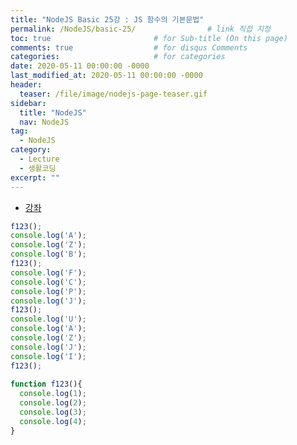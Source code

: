 ```yaml
---
title: "NodeJS Basic 25강 : JS 함수의 기본문법"
permalink: /NodeJS/basic-25/                # link 직접 지정
toc: true                       # for Sub-title (On this page)
comments: true                  # for disqus Comments
categories:                     # for categories
date: 2020-05-11 00:00:00 -0000
last_modified_at: 2020-05-11 00:00:00 -0000
header:
  teaser: /file/image/nodejs-page-teaser.gif
sidebar:
  title: "NodeJS"
  nav: NodeJS
tag:
  - NodeJS
category:
  - Lecture
  - 생활코딩
excerpt: ""
---
```


* [강좌](https://opentutorials.org/course/3332/21124)

```js
f123();
console.log('A');
console.log('Z');
console.log('B');
f123();
console.log('F');
console.log('C');
console.log('P');
console.log('J');
f123();
console.log('U');
console.log('A');
console.log('Z');
console.log('J');
console.log('I');
f123();
 
function f123(){
  console.log(1);
  console.log(2);
  console.log(3);
  console.log(4);
}
```